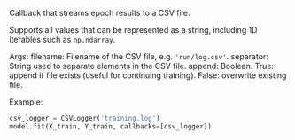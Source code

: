 Callback that streams epoch results to a CSV file.

Supports all values that can be represented as a string,
including 1D iterables such as `np.ndarray`.

Args:
    filename: Filename of the CSV file, e.g. `'run/log.csv'`.
    separator: String used to separate elements in the CSV file.
    append: Boolean. True: append if file exists (useful for continuing
        training). False: overwrite existing file.

Example:

```python
csv_logger = CSVLogger('training.log')
model.fit(X_train, Y_train, callbacks=[csv_logger])
```
